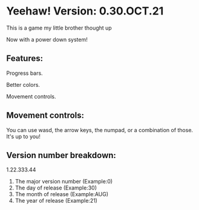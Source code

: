 # **Yeehaw! Version: 0.30.OCT.21**
This is a game my little brother thought up

Now with a power down system!
## Features:
Progress bars.

Better colors.

Movement controls.
## Movement controls:
You can use wasd, the arrow keys, the numpad, or a combination of those. It's up to you!
## Version number breakdown:

1.22.333.44

1. The major version number (Example:0)
2. The day of release (Example:30)
3. The month of release (Example:AUG)
4. The year of release (Example:21)